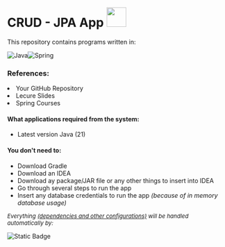 <link rel="stylesheet" href="https://cdnjs.cloudflare.com/ajax/libs/font-awesome/4.7.0/css/font-awesome.min.css">

# CRUD - JPA App <img src="https://github.com/SITE-ADA/as1-spring-boot-jpa-app-FaridM5/assets/67589966/8d5187dc-1957-4bec-9ea1-5072ff2ec159" width="45">

<i class="fa fa-bookmark" style="font-size:13px"></i> This repository contains programs written in:

![Java](https://img.shields.io/badge/java-%23ED8B00.svg?style=for-the-badge&logo=openjdk&logoColor=white)![Spring](https://img.shields.io/badge/spring-%236DB33F.svg?style=for-the-badge&logo=spring&logoColor=white) 

<h3><i class="fa fa-bookmark" style="font-size:13px"></i> References:</h3>
<li>Your GitHub Repository</li>
<li>Lecure Slides</li>
<li>Spring Courses</li>

<h4><i class="fa fa-bookmark" style="font-size:13px"></i> What applications required from the system:</h3>
<ul>
<li>Latest version Java (21)</i></li>
</ul>

<h4><i class="fa fa-bookmark" style="font-size:13px"></i> You don't need to:</h4>
<ul>
<li>Download Gradle<br></li>
<li>Download an IDEA</li>
<li>Download ay package/JAR file or any other things to insert into IDEA</li>

<li>Go through several steps to run the app</li>
<li>Insert any database credentials to run the app <i>(because of in memory database usage)</i></li>

</ul>

<i style=font-size:13px;>Everything <u>(dependencies and other configurations)</u> will be handled automatically by:</i>

![Static Badge](https://img.shields.io/badge/build-Java-orange?style=flat&logo=Gradle&label=gradle)

